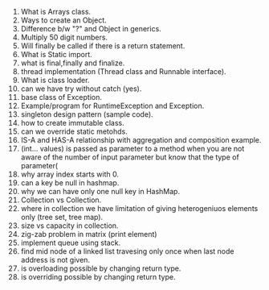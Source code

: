1. What is Arrays class.
2. Ways to create an Object.
3. Difference b/w "?" and Object in generics.
4. Multiply 50 digit numbers.
5. Will finally be called if there is a return statement.
6. What is Static import.
7. what is final,finally and finalize.
8. thread implementation (Thread class and Runnable interface).
9. What is class loader.
10. can we have try without catch (yes).
11. base class of Exception.
12. Example/program for RuntimeException and Exception.
13. singleton design pattern (sample code).
14. how to create immutable class.
15. can we override static metohds.
16. IS-A and HAS-A relationship with aggregation and composition example.
18. (int… values) is passed as parameter to a method when you are not aware of the number of input parameter but know that the type of parameter(
19. why array index starts with 0.
20. can a key be null in hashmap.
21. why we can have only one null key in HashMap.
22. Collection vs Collection.
23. where in collection we have limitation of giving heterogeniuos elements only (tree set, tree map).
24. size vs capacity in collection.
25. zig-zab problem in matrix (print element)
26. implement queue using stack.
27. find mid node of a linked list travesing only once when last node address is not given.
27. is overloading possible by changing return type.
28. is overriding possible by changing return type.
